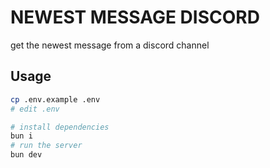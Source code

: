 # NEWEST MESSAGE DISCORD

get the newest message from a discord channel

## Usage

```bash
cp .env.example .env
# edit .env
```

```bash
# install dependencies
bun i
# run the server
bun dev
```
